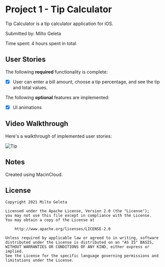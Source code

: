 # Project 1 - Tip Calculator

Tip Calculator is a tip calculator application for iOS.

Submitted by: Milto Geleta

Time spent: 4 hours spent in total

## User Stories

The following **required** functionality is complete:

* [x] User can enter a bill amount, choose a tip percentage, and see the tip and total values.

The following **optional** features are implemented:

* [x] UI animations

## Video Walkthrough

Here's a walkthrough of implemented user stories:

![Tip](https://user-images.githubusercontent.com/65626248/123033924-927b6100-d3b6-11eb-9c5d-68db6904b4e2.gif)

## Notes

Created using MacinCloud. 

## License

    Copyright 2021 Milto Geleta

    Licensed under the Apache License, Version 2.0 (the "License");
    you may not use this file except in compliance with the License.
    You may obtain a copy of the License at

        http://www.apache.org/licenses/LICENSE-2.0

    Unless required by applicable law or agreed to in writing, software
    distributed under the License is distributed on an "AS IS" BASIS,
    WITHOUT WARRANTIES OR CONDITIONS OF ANY KIND, either express or implied.
    See the License for the specific language governing permissions and
    limitations under the License.
